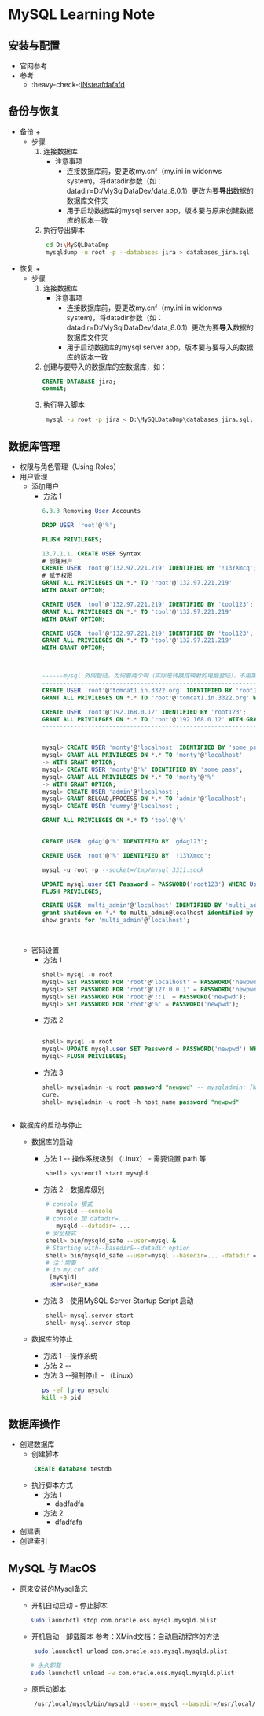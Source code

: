 # MySQL Learning Note

## 安装与配置
   * 官网参考
   * 参考
      + :heavy-check-:[INsteafdafafd](http:\\fdafafa)<br>



## 备份与恢复
   * 备份
      + 
      + 步骤
         1. 连接数据库
            - 注意事项
               * 连接数据库前，要更改my.cnf（my.ini in widonws system)，将datadir参数（如：datadir=D:/MySqlDataDev/data_8.0.1）更改为要**导出**数据的数据库文件夹
               * 用于启动数据库的mysql server app，版本要与原来创建数据库的版本一致
         2. 执行导出脚本
         ```bash
             cd D:\MySQLDataDmp
             mysqldump -u root -p --databases jira > databases_jira.sql
         ```
   * 恢复
      + 
      + 步骤
         1. 连接数据库
            - 注意事项
               * 连接数据库前，要更改my.cnf（my.ini in widonws system)，将datadir参数（如：datadir=D:/MySqlDataDev/data_8.0.1）更改为要**导入**数据的数据库文件夹
               * 用于启动数据库的mysql server app，版本要与要导入的数据库的版本一致
         2. 创建与要导入的数据库的空数据库，如：
         ```sql
            CREATE DATABASE jira;
            commit;
         ```
         3. 执行导入脚本
         ```bash
             mysql -u root -p jira < D:\MySQLDataDmp\databases_jira.sql;
         ```
## 数据库管理
   * 权限与角色管理（Using Roles）
   * 用户管理
      + 添加用户
         - 方法 1
         ```sql
            6.3.3 Removing User Accounts

            DROP USER 'root'@'%';

            FLUSH PRIVILEGES;

            13.7.1.1. CREATE USER Syntax
            # 创建用户
            CREATE USER 'root'@'132.97.221.219' IDENTIFIED BY '!13YXmcq';
            # 赋予权限
            GRANT ALL PRIVILEGES ON *.* TO 'root'@'132.97.221.219'
            WITH GRANT OPTION;

            CREATE USER 'tool'@'132.97.221.219' IDENTIFIED BY 'tool123';
            GRANT ALL PRIVILEGES ON *.* TO 'tool'@'132.97.221.219'
            WITH GRANT OPTION;

            CREATE USER 'tool'@'132.97.221.219' IDENTIFIED BY 'tool123';
            GRANT ALL PRIVILEGES ON *.* TO 'tool'@'132.97.221.219'
            WITH GRANT OPTION;



            ------mysql 外网登陆。为何要两个啊（实际是转换成映射的电脑登陆），不用第一个的！！！
            ---------------------------------------------------------------------
            CREATE USER 'root'@'tomcat1.in.3322.org' IDENTIFIED BY 'root123Root';
            GRANT ALL PRIVILEGES ON *.* TO 'root'@'tomcat1.in.3322.org' WITH GRANT OPTION;

            CREATE USER 'root'@'192.168.0.12' IDENTIFIED BY 'root123';
            GRANT ALL PRIVILEGES ON *.* TO 'root'@'192.168.0.12' WITH GRANT OPTION;
            ---------------------------------------------------------------------


            mysql> CREATE USER 'monty'@'localhost' IDENTIFIED BY 'some_pass';
            mysql> GRANT ALL PRIVILEGES ON *.* TO 'monty'@'localhost'
            -> WITH GRANT OPTION;
            mysql> CREATE USER 'monty'@'%' IDENTIFIED BY 'some_pass';
            mysql> GRANT ALL PRIVILEGES ON *.* TO 'monty'@'%'
            -> WITH GRANT OPTION;
            mysql> CREATE USER 'admin'@'localhost';
            mysql> GRANT RELOAD,PROCESS ON *.* TO 'admin'@'localhost';
            mysql> CREATE USER 'dummy'@'localhost';

            GRANT ALL PRIVILEGES ON *.* TO 'tool'@'%'


            CREATE USER 'gd4g'@'%' IDENTIFIED BY 'gd4g123';

            CREATE USER 'root'@'%' IDENTIFIED BY '!13YXmcq';

            mysql -u root -p --socket=/tmp/mysql_3311.sock

            UPDATE mysql.user SET Password = PASSWORD('root123') WHERE User = 'root';
            FLUSH PRIVILEGES;

            CREATE USER 'multi_admin'@'localhost' IDENTIFIED BY 'multi_admin123';
            grant shutdown on *.* to multi_admin@localhost identified by 'multi_admin123' with grant option;
            show grants for 'multi_admin'@'localhost';

         
         
         
         ```
      + 密码设置
         - 方法 1
         ```sql
            shell> mysql -u root
            mysql> SET PASSWORD FOR 'root'@'localhost' = PASSWORD('newpwd');
            mysql> SET PASSWORD FOR 'root'@'127.0.0.1' = PASSWORD('newpwd');
            mysql> SET PASSWORD FOR 'root'@'::1' = PASSWORD('newpwd');
            mysql> SET PASSWORD FOR 'root'@'%' = PASSWORD('newpwd');


         ```
         - 方法 2
         ```sql

            shell> mysql -u root
            mysql> UPDATE mysql.user SET Password = PASSWORD('newpwd') WHERE User = 'root';
            mysql> FLUSH PRIVILEGES;

         ```
         - 方法 3
         ```sql
            shell> mysqladmin -u root password "newpwd" -- mysqladmin: [Warning] Using a password on the command line interface can be inse
            cure.
            shell> mysqladmin -u root -h host_name password "newpwd"


         
         ```
   * 数据库的启动与停止
      + 数据库的启动
         - 方法 1 -- 操作系统级别 （Linux） - 需要设置 path 等
         ```bash
             shell> systemctl start mysqld
         ```
         
         - 方法 2 - 数据库级别
         ```bash
             # console 模式
                mysqld --console
             # console 加 datadir=...
                mysqld --datadir= ...
             # 安全模式
             shell> bin/mysqld_safe --user=mysql &
             # Starting with--basedir&--datadir option
             shell> bin/mysqld_safe --user=mysql --basedir=... -datadir = ...
             # 注：需要
             # in my.cnf add：
              [mysqld]
              user=user_name
         ```
         - 方法 3 - 使用MySQL Server Startup Script 启动
         ```bash
             shell> mysql.server start
             shell> mysql.server stop
         ```
      + 数据库的停止
         - 方法 1 --操作系统
         - 方法 2 -- 
         - 方法 3 --强制停止 - （Linux） 
         ```bash
            ps -ef |grep mysqld
            kill -9 pid
         ```
## 数据库操作
   * 创建数据库
      + 创建脚本
      ```sql
          CREATE database testdb
      ```
      + 执行脚本方式
         - 方法 1
            * dadfadfa
         - 方法 2
            * dfadfafa
   * 创建表
   * 创建索引
## MySQL 与 MacOS
   * 原来安装的Mysql备忘
   
      + 开机自动启动 - 停止脚本
      ```bash
         sudo launchctl stop com.oracle.oss.mysql.mysqld.plist 
      ```
      + 开机启动 - 卸载脚本 参考：XMind文档：自动启动程序的方法
      ```bash
          sudo launchctl unload com.oracle.oss.mysql.mysqld.plist
      ```
      ```bash
         # 永久卸载
         sudo launchctl unload -w com.oracle.oss.mysql.mysqld.plist
      ```
      + 原启动脚本
      ```bash
          /usr/local/mysql/bin/mysqld --user=_mysql --basedir=/usr/local/mysql --datadir=/usr/local/mysql/data --plugin-dir=/usr/local/mysql/lib/plugin --log-error=/usr/local/mysql/data/mysqld.local.err --pid-file=/usr/local/mysql/data/mysqld.local.pid --keyring-file-data=/usr/local/mysql/keyring/keyring --early-plugin-load=keyring_file=keyring_file.so   
     ```
